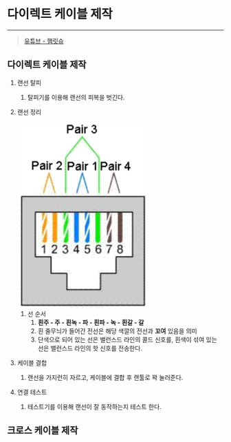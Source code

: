 # 다이렉트 케이블 제작

---

>[유튜브 - 햄릿슈](https://www.youtube.com/watch?v=VUG_i4DHPKs)

## 다이렉트 케이블 제작

1. 랜선 탈피

   1. 탈피기를 이용해 랜선의 피복을 벗긴다. 

2. 랜선 정리 

   <img src="../images/다이렉트케이블 구조.png" width="300">

   1. 선 순서
      1. **흰주 - 주 - 흰녹 - 파 - 흰파 - 녹 - 흰갈 - 갈** 
      2.  흰 줄무늬가 들어간 전선은 해당 색깔의 전선과 **꼬여** 있음을 의미
      3.  단색으로 되어 있는 선은 밸런스드 라인의 콜드 신호를, 흰색이 섞여 있는 선은 밸런스드 라인의 핫 신호를 전송한다.

3. 케이블 결합

   1. 랜선을 가지런히 자르고, 케이블에 결합 후 랜툴로 꽉 눌러준다. 

4. 연결 테스트

   1. 테스트기를 이용해 랜선이 잘 동작하는지 테스트 한다. 



## 크로스 케이블 제작 